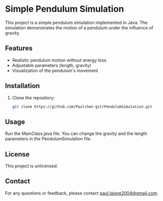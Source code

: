 # Simple Pendulum Simulation

This project is a simple pendulum simulation implemented in Java. The simulation demonstrates the motion of a pendulum under the influence of gravity.

## Features

- Realistic pendulum motion without energy loss.
- Adjustable parameters (length, gravity)
- Visualization of the pendulum's movement

## Installation

1. Clone the repository:
    ```bash
    git clone https://github.com/Paulchen-git/PendulumSimulation.git
    ```

## Usage

Run the MainClass.java file. You can change the gravity and the length parameters in the PendulumSimulation file.

## License

This project is unlicensed.

## Contact

For any questions or feedback, please contact paul.laisne2004@gmail.com.
